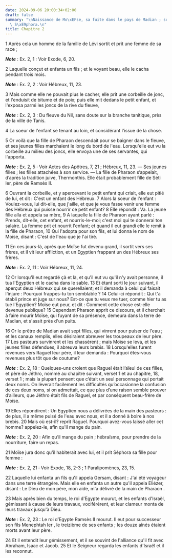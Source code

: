 ```yaml
---
date: 2024-09-06 20:00:34+02:00
draft: false
summary: "\nNaissance de Mo\xEFse, sa fuite dans le pays de Madian ; son mariage avec\
  \ S\xE9phora.\n"
title: Chapitre 2
---
```





1 Après cela un homme de la famille de Lévi sortit et prit une femme de sa race ;

***Note*** :  Ex. 2, 1 : Voir Exode, 6, 20.

2 Laquelle conçut et enfanta un fils ; et le voyant beau, elle le cacha pendant trois mois.

***Note*** :  Ex. 2, 2 : Voir Hébreux, 11, 23.

3 Mais comme elle ne pouvait plus le cacher, elle prit une corbeille de jonc, et l'enduisit de bitume et de poix; puis elle mit dedans le petit enfant, et l'exposa parmi les joncs de la rive du fleuve,

***Note*** :  Ex. 2, 3 : Du fleuve du Nil, sans doute sur la branche tanitique, près de la ville de Tanis.

4 La soeur de l'enfant se tenant au loin, et considérant l'issue de la chose.


5 Or voilà que la fille de Pharaon descendait pour se baigner dans le fleuve, et ses jeunes filles marchaient le long du bord de l'eau. Lorsqu'elle eut vu la corbeille au milieu des joncs, elle envoya une de ses servantes, qui l'apporta.

***Note*** :  Ex. 2, 5 : Voir Actes des Apôtres, 7, 21 ; Hébreux, 11, 23. ― Ses jeunes filles ; les filles attachées à son service. ― La fille de Pharaon s’appelait, d’après la tradition juive, Thermonthis. Elle était probablement fille de Séti Ier, père de Ramsès II.

6 Ouvrant la corbeille, et y apercevant le petit enfant qui criait, elle eut pitié de lui, et dit : C'est un enfant des Hébreux. 7 Alors la soeur de l'enfant : Voulez-vous, lui dit-elle, que j'aille, et que je vous fasse venir une femme des Hébreux qui puisse nourrir ce petit enfant? 8 Elle répondit : Va. La jeune fille alla et appela sa mère, 9 A laquelle la fille de Pharaon ayant parlé : Prends, dit-elle, cet enfant, et nourris-le-moi; c'est moi qui te donnerai ton salaire. La femme prit et nourrit l'enfant; et quand il eut grandi elle le remit à la fille de Pharaon, 10 Qui l'adopta pour son fils, et lui donna le nom de Moïse, disant : C'est de l'eau que je l'ai tiré.


11 En ces jours-là, après que Moïse fut devenu grand, il sortit vers ses frères, et il vit leur affliction, et un Egyptien frappant un des Hébreux ses frères.

***Note*** :  Ex. 2, 11 : Voir Hébreux, 11, 24.

12 Or lorsqu'il eut regardé çà et là, et qu'il eut vu qu'il n'y avait personne, il tua l'Egyptien et le cacha dans le sable. 13 Et étant sorti le jour suivant, il aperçut deux Hébreux qui se querellaient; et il demanda à celui qui faisait l'injure : Pourquoi frappes-tu ton semblable ? 14 Celui-ci répondit : Qui t'a établi prince et juge sur nous? Est-ce que tu veux me tuer, comme hier tu as tué l'Egyptien? Moïse eut peur, et dit : Comment cette chose est-elle devenue publique? 15 Cependant Pharaon apprit ce discours, et il cherchait à faire mourir Moïse, qui fuyant de sa présence, demeura dans la terre de Madian, et s'assit près d'un puits.


16 Or le prêtre de Madian avait sept filles, qui vinrent pour puiser de l'eau ; et les canaux remplis, elles désiraient abreuver les troupeaux de leur père. 17 Les pasteurs survinrent et les chassèrent ; mais Moïse se leva, et les jeunes filles défendues, il abreuva leurs brebis. 18 Lorsqu'elles furent revenues vers Raguel leur père, il leur demanda : Pourquoi êtes-vous revenues plus tôt que de coutume?

***Note*** :  Ex. 2, 18 : Quelques-uns croient que Raguel était l’aïeul de ces filles, et père de Jéthro, nommé au chapitre suivant, verset 1 et au chapitre, 18, verset 1 ; mais la plupart pensent que c’était un seul personnage qui portait deux noms. On lèverait facilement les difficultés qu’occasionne la confusion de ces deux noms, si on admettait, ce que plus d’une raison semble prouver d’ailleurs, que Jéthro était fils de Raguel, et par conséquent beau-frère de Moïse.

19 Elles répondirent : Un Egyptien nous a délivrées de la main des pasteurs : de plus, il a même puisé de l'eau avec nous, et il a donné à boire à nos brebis. 20 Mais où est-il? reprit Raguel. Pourquoi avez-vous laissé aller cet homme? appelez-le, afin qu'il mange du pain.

***Note*** :  Ex. 2, 20 : Afin qu’il mange du pain ; hébraïsme, pour prendre de la nourriture, faire un repas.

21 Moïse jura donc qu'il habiterait avec lui, et il prit Séphora sa fille pour femme :

***Note*** :  Ex. 2, 21 : Voir Exode, 18, 2-3 ; 1 Paralipomènes, 23, 15.

22 Laquelle lui enfanta un fils qu'il appela Gersam, disant : J'ai été voyageur dans une terre étrangère. Mais elle en enfanta un autre qu'il appela Eliézer, disant : Le Dieu de mon père, mon aide, m'a délivré de la main de Pharaon .


23 Mais après bien du temps, le roi d'Egypte mourut, et les enfants d'Israël, gémissant à cause de leurs travaux, vociférèrent, et leur clameur monta de leurs travaux jusqu'à Dieu.

***Note*** :  Ex. 2, 23 : Le roi d’Egypte Ramsès II mourut. Il eut pour successeur son fils Menephtah Ier , le treizième de ses enfants ; les douze aînés étaient morts avant leur père.

24 Et il entendit leur gémissement, et il se souvint de l'alliance qu'il fit avec Abraham, Isaac et Jacob. 25 Et le Seigneur regarda les enfants d'Israël et il les reconnut.

